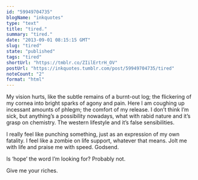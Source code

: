 ```yaml
---
id: "59949704735"
blogName: "inkquotes"
type: "text"
title: "tired."
summary: "tired."
date: "2013-09-01 08:15:15 GMT"
slug: "tired"
state: "published"
tags: "tired"
shortUrl: "https://tmblr.co/ZIilErtrH_OV"
postUrl: "https://inkquotes.tumblr.com/post/59949704735/tired"
noteCount: "2"
format: "html"
---
```


My vision hurts, like the subtle remains of a burnt-out log; the flickering of my cornea into bright sparks of agony and pain. Here I am coughing up incessant amounts of phlegm; the comfort of my release. I don’t think I’m sick, but anything’s a possibility nowadays, what with rabid nature and it’s grasp on chemistry. The western lifestyle and it’s false sensibilities. 

I really feel like punching something, just as an expression of my own fatality. I feel like a zombie on life support, whatever that means. Jolt me with life and praise me with speed. Godsend. 

Is ‘hope’ the word I’m looking for? Probably not. 

Give me your riches.